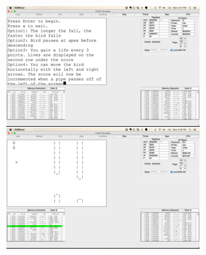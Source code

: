![My image](https://github.com/cching808/flappyBirdCUSP/blob/master/FlappyBird1.png)
![My image](https://github.com/cching808/flappyBirdCUSP/blob/master/FlappyBird2.png)
